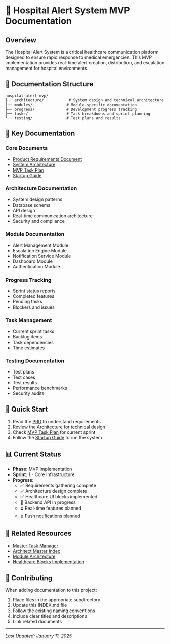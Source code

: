 # 🏥 Hospital Alert System MVP Documentation

## Overview

The Hospital Alert System is a critical healthcare communication platform designed to ensure rapid response to medical emergencies. This MVP implementation provides real-time alert creation, distribution, and escalation management for hospital environments.

## 📁 Documentation Structure

```
hospital-alert-mvp/
├── architecture/           # System design and technical architecture
├── modules/               # Module-specific documentation
├── progress/              # Development progress tracking
├── tasks/                 # Task breakdowns and sprint planning
└── testing/               # Test plans and results
```

## 🎯 Key Documentation

### Core Documents
- [Product Requirements Document](/HOSPITAL_ALERT_PRD.md)
- [System Architecture](/HOSPITAL_ALERT_ARCHITECTURE.md)
- [MVP Task Plan](/HOSPITAL_MVP_TASK_PLAN.md)
- [Startup Guide](/HOSPITAL_ALERT_STARTUP_GUIDE.md)

### Architecture Documentation
- System design patterns
- Database schema
- API design
- Real-time communication architecture
- Security and compliance

### Module Documentation
- Alert Management Module
- Escalation Engine Module
- Notification Service Module
- Dashboard Module
- Authentication Module

### Progress Tracking
- Sprint status reports
- Completed features
- Pending tasks
- Blockers and issues

### Task Management
- Current sprint tasks
- Backlog items
- Task dependencies
- Time estimates

### Testing Documentation
- Test plans
- Test cases
- Test results
- Performance benchmarks
- Security audits

## 🚀 Quick Start

1. Read the [PRD](/HOSPITAL_ALERT_PRD.md) to understand requirements
2. Review the [Architecture](/HOSPITAL_ALERT_ARCHITECTURE.md) for technical design
3. Check [MVP Task Plan](/HOSPITAL_MVP_TASK_PLAN.md) for current sprint
4. Follow the [Startup Guide](/HOSPITAL_ALERT_STARTUP_GUIDE.md) to run the system

## 📊 Current Status

- **Phase**: MVP Implementation
- **Sprint**: 1 - Core Infrastructure
- **Progress**: 
  - ✅ Requirements gathering complete
  - ✅ Architecture design complete
  - ✅ Healthcare UI blocks implemented
  - 🔄 Backend API in progress
  - ⏳ Real-time features planned
  - ⏳ Push notifications planned

## 🔗 Related Resources

- [Master Task Manager](/docs/multi-agent/MASTER_TASK_MANAGER.md)
- [Architect Master Index](/ARCHITECT_MASTER_INDEX.md)
- [Module Architecture](/ARCHITECT_MODULE_INDEX.md)
- [Healthcare Blocks Implementation](/docs/ux/blocks/HEALTHCARE_BLOCKS_ARCHITECTURE.md)

## 📝 Contributing

When adding documentation to this project:
1. Place files in the appropriate subdirectory
2. Update this INDEX.md file
3. Follow the existing naming conventions
4. Include clear titles and descriptions
5. Link related documents

---

*Last Updated: January 11, 2025*